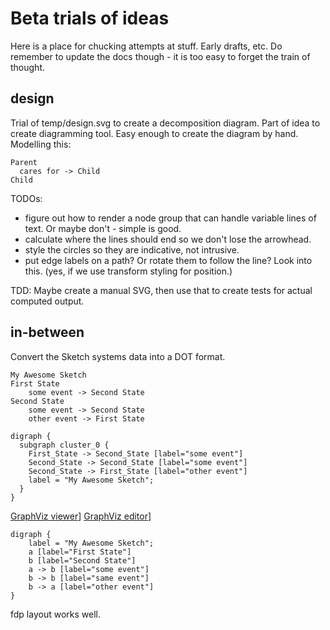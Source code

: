 # Beta trials of ideas
Here is a place for chucking attempts at stuff. Early drafts, etc.
Do remember to update the docs though - it is too easy to forget the train of thought.

## design
Trial of temp/design.svg to create a decomposition diagram. Part of idea to create diagramming tool.
Easy enough to create the diagram by hand. Modelling this:

```
Parent
  cares for -> Child
Child
```

TODOs:
* figure out how to render a node group that can handle variable lines of text. Or maybe don't - simple is good.
* calculate where the lines should end so we don't lose the arrowhead.
* style the circles so they are indicative, not intrusive.
* put edge labels on a path? Or rotate them to follow the line? Look into this. (yes, if we use transform styling for position.)

TDD: Maybe create a manual SVG, then use that to create tests for actual computed output.

## in-between
Convert the Sketch systems data into a DOT format.
```
My Awesome Sketch
First State
    some event -> Second State
Second State
    some event -> Second State
    other event -> First State
```

```
digraph {
  subgraph cluster_0 {
    First_State -> Second_State [label="some event"]
    Second_State -> Second_State [label="some event"]
    Second_State -> First_State [label="other event"]
    label = "My Awesome Sketch";
  }
}
```

[GraphViz viewer](https://dreampuf.github.io/GraphvizOnline/#digraph%20%7B%0D%0A%20%20subgraph%20cluster_0%20%7B%0D%0A%20%20%20%20First_State%20-%3E%20Second_State%20%5Blabel%3D%22some%20event%22%5D%0D%0A%20%20%20%20Second_State%20-%3E%20Second_State%20%5Blabel%3D%22some%20event%22%5D%0D%0A%20%20%20%20Second_State%20-%3E%20First_State%20%5Blabel%3D%22other%20event%22%5D%0D%0A%20%20%20%20label%20%3D%20%22My%20Awesome%20Sketch%22%3B%0D%0A%20%20%7D%0D%0A%7D)]
[GraphViz editor](http://magjac.com/graphviz-visual-editor/)]

```
digraph {
    label = "My Awesome Sketch";
    a [label="First State"]
    b [label="Second State"]
    a -> b [label="some event"]
    b -> b [label="same event"]
    b -> a [label="other event"]
}
```
fdp layout works well.

